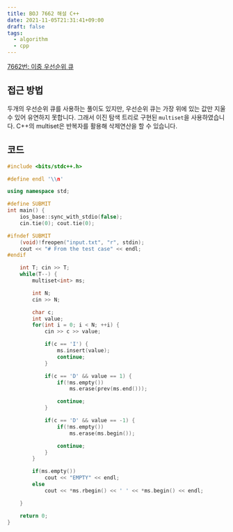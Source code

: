 ```yaml
---
title: BOJ 7662 해설 C++
date: 2021-11-05T21:31:41+09:00
draft: false
tags:
  - algorithm
  - cpp
---
```

<!--more-->
[7662번: 이중 우선순위 큐](https://www.acmicpc.net/problem/7662)

## 접근 방법

두개의 우선순위 큐를 사용하는 풀이도 있지만, 우선순위 큐는 가장 위에 있는 값만 지울 수 있어 유연하지 못합니다. 그래서 이진 탐색 트리로 구현된 `multiset`을 사용하였습니다. C++의 multiset은 반복자를 활용해 삭제연산을 할 수 있습니다.

## 코드

```cpp
#include <bits/stdc++.h>

#define endl '\\n'

using namespace std;

#define SUBMIT
int main() {
    ios_base::sync_with_stdio(false);
    cin.tie(0); cout.tie(0);

#ifndef SUBMIT
    (void)!freopen("input.txt", "r", stdin);
    cout << "# From the test case" << endl;
#endif

    int T; cin >> T;
    while(T--) {
        multiset<int> ms;

        int N; 
        cin >> N;

        char c;
        int value;
        for(int i = 0; i < N; ++i) {
            cin >> c >> value;

            if(c == 'I') {
                ms.insert(value);
                continue;
            } 

            if(c == 'D' && value == 1) {
                if(!ms.empty())
                    ms.erase(prev(ms.end()));

                continue;
            }

            if(c == 'D' && value == -1) {
                if(!ms.empty())
                    ms.erase(ms.begin());

                continue;
            }
        }

        if(ms.empty())
            cout << "EMPTY" << endl;
        else
            cout << *ms.rbegin() << ' ' << *ms.begin() << endl;

    }

    return 0;
}
```